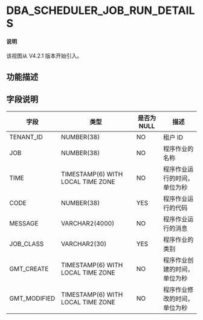 # DBA_SCHEDULER_JOB_RUN_DETAILS

<main id="notice" type='explain'>
  <h4>说明</h4>
  <p>该视图从 V4.2.1 版本开始引入。</p>
</main>

## 功能描述



## 字段说明

| **字段** | **类型** | **是否为 NULL** | **描述** |
| --- | --- | --- | --- |
| TENANT_ID | NUMBER(38) | NO | 租户 ID |
| JOB | NUMBER(38) | NO | 程序作业的名称 |
| TIME | TIMESTAMP(6) WITH LOCAL TIME ZONE | NO | 程序作业运行的时间，单位为秒 |
| CODE | NUMBER(38) | YES | 程序作业运行的代码 |
| MESSAGE | VARCHAR2(4000) | NO | 程序作业运行的消息 |
| JOB_CLASS | VARCHAR2(30) | YES | 程序作业的类别 |
| GMT_CREATE | TIMESTAMP(6) WITH LOCAL TIME ZONE | NO | 程序作业创建的时间，单位为秒 |
| GMT_MODIFIED | TIMESTAMP(6) WITH LOCAL TIME ZONE | NO | 程序作业修改的时间，单位为秒 |
